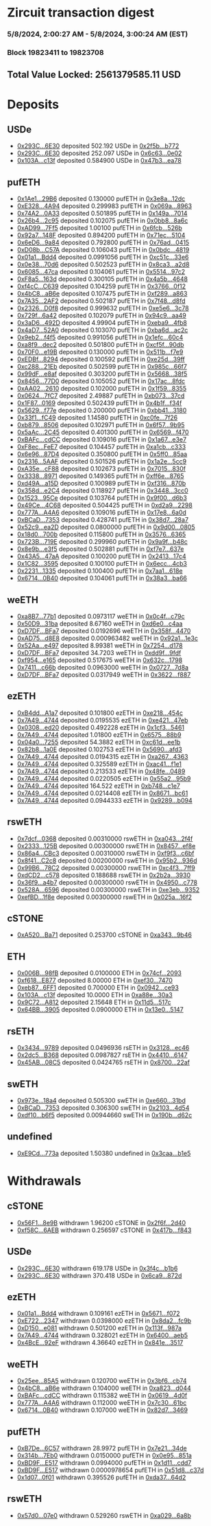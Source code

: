 # Zircuit transaction digest
### 5/8/2024, 2:00:27 AM - 5/8/2024, 3:00:24 AM (EST)
### Block 19823411 to 19823708

## Total Value Locked: 2561379585.11 USD

# Deposits
## USDe
- [0x293C...6E30](https://etherscan.io/address/0x293C6937D8D82e05B01335F7B33FBA0c8e256E30) deposited 502.192 USDe in [0x2f5b...b772](https://etherscan.io/tx/0x293C6937D8D82e05B01335F7B33FBA0c8e256E30)
- [0x293C...6E30](https://etherscan.io/address/0x293C6937D8D82e05B01335F7B33FBA0c8e256E30) deposited 252.097 USDe in [0x6c63...0e02](https://etherscan.io/tx/0x293C6937D8D82e05B01335F7B33FBA0c8e256E30)
- [0x103A...c13f](https://etherscan.io/address/0x103Ad2d7c23436585245c8267307Fef5DbF4c13f) deposited 0.584900 USDe in [0x47b3...ea78](https://etherscan.io/tx/0x103Ad2d7c23436585245c8267307Fef5DbF4c13f)
## pufETH
- [0x1Ae1...29B6](https://etherscan.io/address/0x1Ae1B38470C95De4EC5819D2377ED2c913a029B6) deposited 0.130000 pufETH in [0x3e8a...12dc](https://etherscan.io/tx/0x1Ae1B38470C95De4EC5819D2377ED2c913a029B6)
- [0xE328...4A94](https://etherscan.io/address/0xE328ac0Aa131c64DCFDA29E94A7cd9D0F3d64A94) deposited 0.299983 pufETH in [0x069a...8963](https://etherscan.io/tx/0xE328ac0Aa131c64DCFDA29E94A7cd9D0F3d64A94)
- [0x74A2...0A33](https://etherscan.io/address/0x74A2C77336bfE5fB61763ca750D989cf829A0A33) deposited 0.501895 pufETH in [0x149a...7014](https://etherscan.io/tx/0x74A2C77336bfE5fB61763ca750D989cf829A0A33)
- [0x26b4...2c95](https://etherscan.io/address/0x26b455d1540C16047D7f11789C1272e286F32c95) deposited 0.102075 pufETH in [0x0bb8...8a6c](https://etherscan.io/tx/0x26b455d1540C16047D7f11789C1272e286F32c95)
- [0xAD99...7Ff5](https://etherscan.io/address/0xAD991eEfD0DCf682342904FE8EE13850243E7Ff5) deposited 1.00100 pufETH in [0x6fcb...526b](https://etherscan.io/tx/0xAD991eEfD0DCf682342904FE8EE13850243E7Ff5)
- [0x92a7...148F](https://etherscan.io/address/0x92a702e9b760ECa8224765057F6944856716148F) deposited 0.894200 pufETH in [0x71ec...5104](https://etherscan.io/tx/0x92a702e9b760ECa8224765057F6944856716148F)
- [0x6eD6...9a84](https://etherscan.io/address/0x6eD6629EF56924f5A96Cce7a1964e19FBeFf9a84) deposited 0.792800 pufETH in [0x76ad...0415](https://etherscan.io/tx/0x6eD6629EF56924f5A96Cce7a1964e19FBeFf9a84)
- [0xD08b...C57A](https://etherscan.io/address/0xD08ba012ac5dD6CbcC04362939cb00Ae4F6fC57A) deposited 0.106043 pufETH in [0x0bdc...4819](https://etherscan.io/tx/0xD08ba012ac5dD6CbcC04362939cb00Ae4F6fC57A)
- [0x01a1...Bdd4](https://etherscan.io/address/0x01a12D4A916734a38FDD38a8d8B0361d1428Bdd4) deposited 0.0991056 pufETH in [0xc51c...33e6](https://etherscan.io/tx/0x01a12D4A916734a38FDD38a8d8B0361d1428Bdd4)
- [0x0e38...70d6](https://etherscan.io/address/0x0e388d730165210FADF14684d24A86553e5770d6) deposited 0.502523 pufETH in [0x8ca3...a2d8](https://etherscan.io/tx/0x0e388d730165210FADF14684d24A86553e5770d6)
- [0x6085...47ca](https://etherscan.io/address/0x608526E096B9020Da88fB8DdB6Eb59e6F8D547ca) deposited 0.104061 pufETH in [0x5514...97c2](https://etherscan.io/tx/0x608526E096B9020Da88fB8DdB6Eb59e6F8D547ca)
- [0xF8a5...163d](https://etherscan.io/address/0xF8a5b392C1fF83AE05786E1Ca3E2B395d04D163d) deposited 0.300105 pufETH in [0x4a5b...4648](https://etherscan.io/tx/0xF8a5b392C1fF83AE05786E1Ca3E2B395d04D163d)
- [0xf4cC...C639](https://etherscan.io/address/0xf4cCd20E16B41B3E6520270b19196B25C3d3C639) deposited 0.104259 pufETH in [0x3766...0f12](https://etherscan.io/tx/0xf4cCd20E16B41B3E6520270b19196B25C3d3C639)
- [0x4bC8...aB6e](https://etherscan.io/address/0x4bC8b8604a625c13A3490f63C1036d8d31eaaB6e) deposited 0.107475 pufETH in [0xf289...a863](https://etherscan.io/tx/0x4bC8b8604a625c13A3490f63C1036d8d31eaaB6e)
- [0x7A35...2AF2](https://etherscan.io/address/0x7A3599d2Def7f49Ab4BC47520Ca2fF5cb0982AF2) deposited 0.502187 pufETH in [0x7f48...d8fd](https://etherscan.io/tx/0x7A3599d2Def7f49Ab4BC47520Ca2fF5cb0982AF2)
- [0x2326...D0f8](https://etherscan.io/address/0x2326747ECDdEF52B7957F0743eA43281F421D0f8) deposited 0.999632 pufETH in [0xe5e6...3c78](https://etherscan.io/tx/0x2326747ECDdEF52B7957F0743eA43281F421D0f8)
- [0x729f...6a42](https://etherscan.io/address/0x729f5211F319c8D31ef83E52Df21175faB1C6a42) deposited 0.102079 pufETH in [0x94c9...aa49](https://etherscan.io/tx/0x729f5211F319c8D31ef83E52Df21175faB1C6a42)
- [0x3aD6...492D](https://etherscan.io/address/0x3aD603D17c22ADcCb64E5ABE38bBF5b7C40f492D) deposited 4.99904 pufETH in [0xeba9...4fb8](https://etherscan.io/tx/0x3aD603D17c22ADcCb64E5ABE38bBF5b7C40f492D)
- [0x4aD7...52A0](https://etherscan.io/address/0x4aD75Da8ab75Ed462E7f6f420db49485889852A0) deposited 0.103070 pufETH in [0xba6d...ac2c](https://etherscan.io/tx/0x4aD75Da8ab75Ed462E7f6f420db49485889852A0)
- [0x9eb2...f4f5](https://etherscan.io/address/0x9eb29A37945e1dA87736a712CA29EB805A63f4f5) deposited 0.991056 pufETH in [0x1efc...60c4](https://etherscan.io/tx/0x9eb29A37945e1dA87736a712CA29EB805A63f4f5)
- [0xa8f9...dec2](https://etherscan.io/address/0xa8f99F5981d352622e1A7EbE9E90f0379327dec2) deposited 0.501800 pufETH in [0xcf5f...90db](https://etherscan.io/tx/0xa8f99F5981d352622e1A7EbE9E90f0379327dec2)
- [0x70F0...e19B](https://etherscan.io/address/0x70F05696d1CA60eaeac81fC12364cb1fc0d3e19B) deposited 0.130000 pufETH in [0x511b...f7e9](https://etherscan.io/tx/0x70F05696d1CA60eaeac81fC12364cb1fc0d3e19B)
- [0xEDBf...8294](https://etherscan.io/address/0xEDBf8FE3E05a170E35dFB3fAa4fE9a74Db338294) deposited 0.100592 pufETH in [0xe25d...39ff](https://etherscan.io/tx/0xEDBf8FE3E05a170E35dFB3fAa4fE9a74Db338294)
- [0xc288...21Eb](https://etherscan.io/address/0xc2887aFfb149bac394Da8D8CD8b23377BbA621Eb) deposited 0.502599 pufETH in [0x985c...66f7](https://etherscan.io/tx/0xc2887aFfb149bac394Da8D8CD8b23377BbA621Eb)
- [0x99dF...e8af](https://etherscan.io/address/0x99dF86a87f177Fd9dE4292B8702c25d27e9be8af) deposited 0.303200 pufETH in [0x5668...38f5](https://etherscan.io/tx/0x99dF86a87f177Fd9dE4292B8702c25d27e9be8af)
- [0x8456...77D0](https://etherscan.io/address/0x8456A8A3AE3a7d3523B088e0683EBCA738C177D0) deposited 0.105052 pufETH in [0x17ac...8fdc](https://etherscan.io/tx/0x8456A8A3AE3a7d3523B088e0683EBCA738C177D0)
- [0xAA02...2610](https://etherscan.io/address/0xAA02b9cdb204c73f60AAD78151594d18d5B22610) deposited 0.102000 pufETH in [0x1f59...8355](https://etherscan.io/tx/0xAA02b9cdb204c73f60AAD78151594d18d5B22610)
- [0x0624...7fC7](https://etherscan.io/address/0x062466797cc8e639eD926B82C868D9216E0F7fC7) deposited 2.49887 pufETH in [0xb073...37cd](https://etherscan.io/tx/0x062466797cc8e639eD926B82C868D9216E0F7fC7)
- [0x1F87...0169](https://etherscan.io/address/0x1F87BF69fEEfC99B1e5ef2cEED7433AD6Ffe0169) deposited 0.502439 pufETH in [0x4b1f...f34f](https://etherscan.io/tx/0x1F87BF69fEEfC99B1e5ef2cEED7433AD6Ffe0169)
- [0x5629...f77e](https://etherscan.io/address/0x5629AEA7C12097bB4aF9920577Dcd5fC33D3f77e) deposited 0.200000 pufETH in [0xbb41...3180](https://etherscan.io/tx/0x5629AEA7C12097bB4aF9920577Dcd5fC33D3f77e)
- [0x33f1...fC49](https://etherscan.io/address/0x33f10F2DdE2D850B60E5856cCe0e50EaB76CfC49) deposited 1.14580 pufETH in [0xc0fe...7f26](https://etherscan.io/tx/0x33f10F2DdE2D850B60E5856cCe0e50EaB76CfC49)
- [0xb879...8506](https://etherscan.io/address/0xb879a12fD13ADe57d63A9d73ec01640d30788506) deposited 0.102971 pufETH in [0x6f57...9b95](https://etherscan.io/tx/0xb879a12fD13ADe57d63A9d73ec01640d30788506)
- [0x5aAc...2C45](https://etherscan.io/address/0x5aAc1d3E44424671b8BB3b22AC2F2B53f4862C45) deposited 0.401300 pufETH in [0x6569...f470](https://etherscan.io/tx/0x5aAc1d3E44424671b8BB3b22AC2F2B53f4862C45)
- [0xBAFc...cdCC](https://etherscan.io/address/0xBAFc7d00AAd29dd40e4519fF279a1CAe437BcdCC) deposited 0.109016 pufETH in [0x1a67...e3e7](https://etherscan.io/tx/0xBAFc7d00AAd29dd40e4519fF279a1CAe437BcdCC)
- [0xF8ec...FeE7](https://etherscan.io/address/0xF8ec320d0DAF6f088Ae13EFD61056b70A0aAFeE7) deposited 0.104457 pufETH in [0xa1cb...c333](https://etherscan.io/tx/0xF8ec320d0DAF6f088Ae13EFD61056b70A0aAFeE7)
- [0x6e96...87D4](https://etherscan.io/address/0x6e9692A2EfFBD8a4105aB28510Aa63fF393287D4) deposited 0.350800 pufETH in [0x5ff0...85aa](https://etherscan.io/tx/0x6e9692A2EfFBD8a4105aB28510Aa63fF393287D4)
- [0x2316...5AAF](https://etherscan.io/address/0x2316Ed3E92710fb92Bd4959277Bc8392B1165AAF) deposited 0.501526 pufETH in [0x1a2e...5cc9](https://etherscan.io/tx/0x2316Ed3E92710fb92Bd4959277Bc8392B1165AAF)
- [0xA35e...cF88](https://etherscan.io/address/0xA35e6E1B120a5Da32E1E5B5F04b4b2570fd7cF88) deposited 0.102673 pufETH in [0x7015...830f](https://etherscan.io/tx/0xA35e6E1B120a5Da32E1E5B5F04b4b2570fd7cF88)
- [0x3338...8971](https://etherscan.io/address/0x3338A54b815099029534fe96C350B4a5FBf68971) deposited 0.149365 pufETH in [0xff6e...8765](https://etherscan.io/tx/0x3338A54b815099029534fe96C350B4a5FBf68971)
- [0xd49A...a15D](https://etherscan.io/address/0xd49Ab82B3e473F94a0c1C88ac1ee5dB86170a15D) deposited 0.100989 pufETH in [0xf316...870b](https://etherscan.io/tx/0xd49Ab82B3e473F94a0c1C88ac1ee5dB86170a15D)
- [0x358d...e2C4](https://etherscan.io/address/0x358d6a79C436737cA2a3c5598aF1eC2781B7e2C4) deposited 0.118927 pufETH in [0x3448...3cc0](https://etherscan.io/tx/0x358d6a79C436737cA2a3c5598aF1eC2781B7e2C4)
- [0x1523...95Ce](https://etherscan.io/address/0x1523f8dE320B466D6Fd08C7bC523915d97Bc95Ce) deposited 0.103764 pufETH in [0x9f00...d6b3](https://etherscan.io/tx/0x1523f8dE320B466D6Fd08C7bC523915d97Bc95Ce)
- [0x49Ce...4C68](https://etherscan.io/address/0x49CeD4cE8F0dcC052831e1B219f1C11596cE4C68) deposited 0.504425 pufETH in [0xd2a9...2298](https://etherscan.io/tx/0x49CeD4cE8F0dcC052831e1B219f1C11596cE4C68)
- [0x777A...A4A6](https://etherscan.io/address/0x777A08916aDc6F469a72a013b039f6317FF2A4A6) deposited 0.109016 pufETH in [0x17e8...6a0d](https://etherscan.io/tx/0x777A08916aDc6F469a72a013b039f6317FF2A4A6)
- [0xBCaD...7353](https://etherscan.io/address/0xBCaD0914338b6aafF27F5FCB6de531E22c517353) deposited 0.428741 pufETH in [0x38d7...28a7](https://etherscan.io/tx/0xBCaD0914338b6aafF27F5FCB6de531E22c517353)
- [0x52c9...ea2D](https://etherscan.io/address/0x52c9BC05EcAe4AD7fcfBDE218f5a4795c64eea2D) deposited 0.0800000 pufETH in [0x9d00...0805](https://etherscan.io/tx/0x52c9BC05EcAe4AD7fcfBDE218f5a4795c64eea2D)
- [0x18d0...700b](https://etherscan.io/address/0x18d067C02AD401F5EB48d1f8c34F16B2a50c700b) deposited 0.115800 pufETH in [0x3576...6365](https://etherscan.io/tx/0x18d067C02AD401F5EB48d1f8c34F16B2a50c700b)
- [0x723B...719E](https://etherscan.io/address/0x723B6A0e6758D9A37F6261AAb7E1D1D9875c719E) deposited 0.299960 pufETH in [0x9a9f...b48c](https://etherscan.io/tx/0x723B6A0e6758D9A37F6261AAb7E1D1D9875c719E)
- [0x8e9b...e3f5](https://etherscan.io/address/0x8e9ba8C280481A3769250f4b51e6626A9Ae1e3f5) deposited 0.502881 pufETH in [0xf7e7...637e](https://etherscan.io/tx/0x8e9ba8C280481A3769250f4b51e6626A9Ae1e3f5)
- [0x43A5...47aA](https://etherscan.io/address/0x43A5e9F2e52BB73317f53Bcb7c6A9A47272e47aA) deposited 0.100200 pufETH in [0x2413...17c4](https://etherscan.io/tx/0x43A5e9F2e52BB73317f53Bcb7c6A9A47272e47aA)
- [0x1C82...3595](https://etherscan.io/address/0x1C82A83faD090e2Be574C8240Aa50f7da8b23595) deposited 0.100100 pufETH in [0x6ecc...4cb3](https://etherscan.io/tx/0x1C82A83faD090e2Be574C8240Aa50f7da8b23595)
- [0x2231...1335](https://etherscan.io/address/0x2231652E648ddF72927C9C692407d211a9021335) deposited 0.100400 pufETH in [0x7aa1...618e](https://etherscan.io/tx/0x2231652E648ddF72927C9C692407d211a9021335)
- [0x6714...0B40](https://etherscan.io/address/0x6714A9341EC314F128b579B7dB886B505b360B40) deposited 0.104061 pufETH in [0x38a3...ba66](https://etherscan.io/tx/0x6714A9341EC314F128b579B7dB886B505b360B40)
## weETH
- [0xa8B7...77b1](https://etherscan.io/address/0xa8B7b3d28E5c741F424183F2CAa0F541142077b1) deposited 0.0973117 weETH in [0x0c4f...c79c](https://etherscan.io/tx/0xa8B7b3d28E5c741F424183F2CAa0F541142077b1)
- [0x50D9...31ba](https://etherscan.io/address/0x50D979e50a07baBE41cb5e5b738C3Cee3BB431ba) deposited 8.67160 weETH in [0xd6e0...c4aa](https://etherscan.io/tx/0x50D979e50a07baBE41cb5e5b738C3Cee3BB431ba)
- [0xD7DF...BFa7](https://etherscan.io/address/0xD7DF7E085214743530afF339aFC420c7c720BFa7) deposited 0.0192696 weETH in [0x358f...4470](https://etherscan.io/tx/0xD7DF7E085214743530afF339aFC420c7c720BFa7)
- [0xAD75...d8E8](https://etherscan.io/address/0xAD75944Fb47Db43dE12867eC9B48C40FEdF4d8E8) deposited 0.000963482 weETH in [0x92a1...1e3c](https://etherscan.io/tx/0xAD75944Fb47Db43dE12867eC9B48C40FEdF4d8E8)
- [0x52Aa...e497](https://etherscan.io/address/0x52Aa899454998Be5b000Ad077a46Bbe360F4e497) deposited 8.99381 weETH in [0x7254...d178](https://etherscan.io/tx/0x52Aa899454998Be5b000Ad077a46Bbe360F4e497)
- [0xD7DF...BFa7](https://etherscan.io/address/0xD7DF7E085214743530afF339aFC420c7c720BFa7) deposited 34.7203 weETH in [0xdd9f...9fdf](https://etherscan.io/tx/0xD7DF7E085214743530afF339aFC420c7c720BFa7)
- [0xf954...e165](https://etherscan.io/address/0xf954b13657Da28c16D0A482f9d95992172d0e165) deposited 0.517675 weETH in [0x632c...1798](https://etherscan.io/tx/0xf954b13657Da28c16D0A482f9d95992172d0e165)
- [0x7411...c66b](https://etherscan.io/address/0x7411d70E400d85970b9812d82E242f254196c66b) deposited 0.0963000 weETH in [0x0727...7d8a](https://etherscan.io/tx/0x7411d70E400d85970b9812d82E242f254196c66b)
- [0xD7DF...BFa7](https://etherscan.io/address/0xD7DF7E085214743530afF339aFC420c7c720BFa7) deposited 0.0317949 weETH in [0x3622...f887](https://etherscan.io/tx/0xD7DF7E085214743530afF339aFC420c7c720BFa7)
## ezETH
- [0xB4dd...A1a7](https://etherscan.io/address/0xB4dd2F2Faa866d523f660D309cfd174AFC9DA1a7) deposited 0.101800 ezETH in [0xe218...454c](https://etherscan.io/tx/0xB4dd2F2Faa866d523f660D309cfd174AFC9DA1a7)
- [0x7A49...4744](https://etherscan.io/address/0x7A493Be5c2ce014cD049Bf178a1ac0Db1B434744) deposited 0.0195535 ezETH in [0xe421...47eb](https://etherscan.io/tx/0x7A493Be5c2ce014cD049Bf178a1ac0Db1B434744)
- [0x0308...ed20](https://etherscan.io/address/0x03086582aA43223C85412918f2Ecb88d2183ed20) deposited 0.492228 ezETH in [0x1cf3...5461](https://etherscan.io/tx/0x03086582aA43223C85412918f2Ecb88d2183ed20)
- [0x7A49...4744](https://etherscan.io/address/0x7A493Be5c2ce014cD049Bf178a1ac0Db1B434744) deposited 1.01800 ezETH in [0x6575...88b9](https://etherscan.io/tx/0x7A493Be5c2ce014cD049Bf178a1ac0Db1B434744)
- [0x04a0...7255](https://etherscan.io/address/0x04a0F64225066999175906bFb7954B07391C7255) deposited 54.3882 ezETH in [0xc61d...ee1b](https://etherscan.io/tx/0x04a0F64225066999175906bFb7954B07391C7255)
- [0x82b8...1a0E](https://etherscan.io/address/0x82b8F38d58dd525A0f6b650250ea29458cD31a0E) deposited 0.102753 ezETH in [0x5690...afd3](https://etherscan.io/tx/0x82b8F38d58dd525A0f6b650250ea29458cD31a0E)
- [0x7A49...4744](https://etherscan.io/address/0x7A493Be5c2ce014cD049Bf178a1ac0Db1B434744) deposited 0.0194315 ezETH in [0xa267...4363](https://etherscan.io/tx/0x7A493Be5c2ce014cD049Bf178a1ac0Db1B434744)
- [0x7A49...4744](https://etherscan.io/address/0x7A493Be5c2ce014cD049Bf178a1ac0Db1B434744) deposited 0.325589 ezETH in [0xac41...f1e1](https://etherscan.io/tx/0x7A493Be5c2ce014cD049Bf178a1ac0Db1B434744)
- [0x7A49...4744](https://etherscan.io/address/0x7A493Be5c2ce014cD049Bf178a1ac0Db1B434744) deposited 0.213533 ezETH in [0x48fe...0489](https://etherscan.io/tx/0x7A493Be5c2ce014cD049Bf178a1ac0Db1B434744)
- [0x7A49...4744](https://etherscan.io/address/0x7A493Be5c2ce014cD049Bf178a1ac0Db1B434744) deposited 0.0220505 ezETH in [0x55a2...95b9](https://etherscan.io/tx/0x7A493Be5c2ce014cD049Bf178a1ac0Db1B434744)
- [0x7A49...4744](https://etherscan.io/address/0x7A493Be5c2ce014cD049Bf178a1ac0Db1B434744) deposited 164.522 ezETH in [0xb748...c1e7](https://etherscan.io/tx/0x7A493Be5c2ce014cD049Bf178a1ac0Db1B434744)
- [0x7A49...4744](https://etherscan.io/address/0x7A493Be5c2ce014cD049Bf178a1ac0Db1B434744) deposited 0.0214408 ezETH in [0x8671...bc61](https://etherscan.io/tx/0x7A493Be5c2ce014cD049Bf178a1ac0Db1B434744)
- [0x7A49...4744](https://etherscan.io/address/0x7A493Be5c2ce014cD049Bf178a1ac0Db1B434744) deposited 0.0944333 ezETH in [0x9289...b094](https://etherscan.io/tx/0x7A493Be5c2ce014cD049Bf178a1ac0Db1B434744)
## rswETH
- [0x7dcf...0368](https://etherscan.io/address/0x7dcf8ED5cA430290a493738B5110e43af41A0368) deposited 0.00310000 rswETH in [0xa043...2f4f](https://etherscan.io/tx/0x7dcf8ED5cA430290a493738B5110e43af41A0368)
- [0x2333...125B](https://etherscan.io/address/0x2333814cBe5Fae639043cc9e4C3Cb2337C63125B) deposited 0.00300000 rswETH in [0x8457...ef8e](https://etherscan.io/tx/0x2333814cBe5Fae639043cc9e4C3Cb2337C63125B)
- [0x86a4...CBc3](https://etherscan.io/address/0x86a4e35799B628E4E3e32C2eF61cA038Beb9CBc3) deposited 0.00310000 rswETH in [0xf9f3...c6bf](https://etherscan.io/tx/0x86a4e35799B628E4E3e32C2eF61cA038Beb9CBc3)
- [0x8f41...C2c8](https://etherscan.io/address/0x8f412A3d077ddF69CFfd12c1f4EEdB28616bC2c8) deposited 0.00200000 rswETH in [0x95b2...936d](https://etherscan.io/tx/0x8f412A3d077ddF69CFfd12c1f4EEdB28616bC2c8)
- [0x99B6...78C2](https://etherscan.io/address/0x99B61cbC6982744676CcD49De9640EBA01A178C2) deposited 0.00300000 rswETH in [0xc4f3...7ff9](https://etherscan.io/tx/0x99B61cbC6982744676CcD49De9640EBA01A178C2)
- [0xdCD2...c578](https://etherscan.io/address/0xdCD219C85863FC8eEcd8b743FaaBFc6de234c578) deposited 0.188688 rswETH in [0x2b2a...3930](https://etherscan.io/tx/0xdCD219C85863FC8eEcd8b743FaaBFc6de234c578)
- [0x36f9...a4b7](https://etherscan.io/address/0x36f937eF58D941F2eEb8FB98Afb5bFB9153ca4b7) deposited 0.00300000 rswETH in [0x4950...c778](https://etherscan.io/tx/0x36f937eF58D941F2eEb8FB98Afb5bFB9153ca4b7)
- [0x528A...6596](https://etherscan.io/address/0x528A7303cd0a68C72579E2c95F96E2C62B7B6596) deposited 0.00300000 rswETH in [0xe3eb...9352](https://etherscan.io/tx/0x528A7303cd0a68C72579E2c95F96E2C62B7B6596)
- [0xefBD...1f8e](https://etherscan.io/address/0xefBD6313e7fcEa6781D43C5D5576C781bD391f8e) deposited 0.00300000 rswETH in [0x025a...16f2](https://etherscan.io/tx/0xefBD6313e7fcEa6781D43C5D5576C781bD391f8e)
## cSTONE
- [0xA520...Ba71](https://etherscan.io/address/0xA520E3B0FbF3f407CdE44B5C81C8bf8aC2b1Ba71) deposited 0.253700 cSTONE in [0xa343...9b46](https://etherscan.io/tx/0xA520E3B0FbF3f407CdE44B5C81C8bf8aC2b1Ba71)
## ETH
- [0x006B...98fB](https://etherscan.io/address/0x006BeBf98a14131169e5A0536d79BA4EC67C98fB) deposited 0.0100000 ETH in [0x74cf...2093](https://etherscan.io/tx/0x006BeBf98a14131169e5A0536d79BA4EC67C98fB)
- [0xf618...E877](https://etherscan.io/address/0xf618c58bD33881ef5328f5F7e0452a0113AeE877) deposited 8.00000 ETH in [0xef30...7470](https://etherscan.io/tx/0xf618c58bD33881ef5328f5F7e0452a0113AeE877)
- [0xeb87...6FF1](https://etherscan.io/address/0xeb878043FbE42d808d496aDC507C62280d4D6FF1) deposited 0.700000 ETH in [0x0942...ce93](https://etherscan.io/tx/0xeb878043FbE42d808d496aDC507C62280d4D6FF1)
- [0x103A...c13f](https://etherscan.io/address/0x103Ad2d7c23436585245c8267307Fef5DbF4c13f) deposited 10.0000 ETH in [0xa88e...30a3](https://etherscan.io/tx/0x103Ad2d7c23436585245c8267307Fef5DbF4c13f)
- [0x9C72...A812](https://etherscan.io/address/0x9C72A346486F1810725D53cA63B362F212fbA812) deposited 2.15648 ETH in [0x11d5...517c](https://etherscan.io/tx/0x9C72A346486F1810725D53cA63B362F212fbA812)
- [0x64BB...3905](https://etherscan.io/address/0x64BB8943BED3a830891C5652fFe092E2fB713905) deposited 0.0900000 ETH in [0x13e0...5147](https://etherscan.io/tx/0x64BB8943BED3a830891C5652fFe092E2fB713905)
## rsETH
- [0x3434...9789](https://etherscan.io/address/0x34349c5569e7B846c3558961552D2202760A9789) deposited 0.0496936 rsETH in [0x3128...ec46](https://etherscan.io/tx/0x34349c5569e7B846c3558961552D2202760A9789)
- [0x2dc5...B368](https://etherscan.io/address/0x2dc5b4261159FFFAa56c4E197605d05a72A7B368) deposited 0.0987827 rsETH in [0x4410...6147](https://etherscan.io/tx/0x2dc5b4261159FFFAa56c4E197605d05a72A7B368)
- [0x45AB...08C5](https://etherscan.io/address/0x45ABFF59e0bB48D9920C5974cf4ad2271b7508C5) deposited 0.0424765 rsETH in [0x8700...22af](https://etherscan.io/tx/0x45ABFF59e0bB48D9920C5974cf4ad2271b7508C5)
## swETH
- [0x973e...18a4](https://etherscan.io/address/0x973eFe97a5fb054af9B71307bd9fD504B04D18a4) deposited 0.505300 swETH in [0xe660...31bd](https://etherscan.io/tx/0x973eFe97a5fb054af9B71307bd9fD504B04D18a4)
- [0xBCaD...7353](https://etherscan.io/address/0xBCaD0914338b6aafF27F5FCB6de531E22c517353) deposited 0.306300 swETH in [0x2103...4d54](https://etherscan.io/tx/0xBCaD0914338b6aafF27F5FCB6de531E22c517353)
- [0xdf10...b6f5](https://etherscan.io/address/0xdf10fc661908Df287d96F4f73Ccb9A356AECb6f5) deposited 0.00944660 swETH in [0x190b...d62c](https://etherscan.io/tx/0xdf10fc661908Df287d96F4f73Ccb9A356AECb6f5)
## undefined
- [0xE9Cd...773a](https://etherscan.io/address/0xE9Cd201855f19B681a9f4dEF9c943D586da2773a) deposited 1.50380 undefined in [0x3caa...b1e5](https://etherscan.io/tx/0xE9Cd201855f19B681a9f4dEF9c943D586da2773a)
# Withdrawals
## cSTONE
- [0x56F1...8e9B](https://etherscan.io/address/0x56F1F0Cc543405486D30baCFDcc8003017818e9B) withdrawn 1.96200 cSTONE in [0x2f6f...2d40](https://etherscan.io/tx/0x56F1F0Cc543405486D30baCFDcc8003017818e9B)
- [0xf58C...6AEB](https://etherscan.io/address/0xf58CEb34f53060C0fdb562d2254803EdAC2A6AEB) withdrawn 0.256597 cSTONE in [0x417b...f843](https://etherscan.io/tx/0xf58CEb34f53060C0fdb562d2254803EdAC2A6AEB)
## USDe
- [0x293C...6E30](https://etherscan.io/address/0x293C6937D8D82e05B01335F7B33FBA0c8e256E30) withdrawn 619.178 USDe in [0x3f4c...b1b6](https://etherscan.io/tx/0x293C6937D8D82e05B01335F7B33FBA0c8e256E30)
- [0x293C...6E30](https://etherscan.io/address/0x293C6937D8D82e05B01335F7B33FBA0c8e256E30) withdrawn 370.418 USDe in [0x6ca9...872d](https://etherscan.io/tx/0x293C6937D8D82e05B01335F7B33FBA0c8e256E30)
## ezETH
- [0x01a1...Bdd4](https://etherscan.io/address/0x01a12D4A916734a38FDD38a8d8B0361d1428Bdd4) withdrawn 0.109161 ezETH in [0x5671...f072](https://etherscan.io/tx/0x01a12D4A916734a38FDD38a8d8B0361d1428Bdd4)
- [0xE722...2347](https://etherscan.io/address/0xE7220D45c875f9db83638CC9A4262A3CE6512347) withdrawn 0.0398000 ezETH in [0x8da2...fc9b](https://etherscan.io/tx/0xE7220D45c875f9db83638CC9A4262A3CE6512347)
- [0xD150...e081](https://etherscan.io/address/0xD1505c829FA56A2051843dD20D91A8EbD8C9e081) withdrawn 0.501200 ezETH in [0x113f...987a](https://etherscan.io/tx/0xD1505c829FA56A2051843dD20D91A8EbD8C9e081)
- [0x7A49...4744](https://etherscan.io/address/0x7A493Be5c2ce014cD049Bf178a1ac0Db1B434744) withdrawn 0.328021 ezETH in [0x6400...aeb5](https://etherscan.io/tx/0x7A493Be5c2ce014cD049Bf178a1ac0Db1B434744)
- [0x4BcE...92eF](https://etherscan.io/address/0x4BcE9744A02429ef721F5856EFc3962101C892eF) withdrawn 4.36640 ezETH in [0x841e...3517](https://etherscan.io/tx/0x4BcE9744A02429ef721F5856EFc3962101C892eF)
## weETH
- [0x25ee...85A5](https://etherscan.io/address/0x25eeA5ed9698c7849Ea5677A638BD0A9E42385A5) withdrawn 0.120700 weETH in [0x3bf6...cb74](https://etherscan.io/tx/0x25eeA5ed9698c7849Ea5677A638BD0A9E42385A5)
- [0x4bC8...aB6e](https://etherscan.io/address/0x4bC8b8604a625c13A3490f63C1036d8d31eaaB6e) withdrawn 0.104000 weETH in [0xa823...d044](https://etherscan.io/tx/0x4bC8b8604a625c13A3490f63C1036d8d31eaaB6e)
- [0xBAFc...cdCC](https://etherscan.io/address/0xBAFc7d00AAd29dd40e4519fF279a1CAe437BcdCC) withdrawn 0.115382 weETH in [0x0619...4d0f](https://etherscan.io/tx/0xBAFc7d00AAd29dd40e4519fF279a1CAe437BcdCC)
- [0x777A...A4A6](https://etherscan.io/address/0x777A08916aDc6F469a72a013b039f6317FF2A4A6) withdrawn 0.112000 weETH in [0x7c30...61bc](https://etherscan.io/tx/0x777A08916aDc6F469a72a013b039f6317FF2A4A6)
- [0x6714...0B40](https://etherscan.io/address/0x6714A9341EC314F128b579B7dB886B505b360B40) withdrawn 0.107000 weETH in [0x82d7...3469](https://etherscan.io/tx/0x6714A9341EC314F128b579B7dB886B505b360B40)
## pufETH
- [0xB7De...6C57](https://etherscan.io/address/0xB7De36164e256C97a5849C8F66646E3896566C57) withdrawn 28.9972 pufETH in [0x7e21...34de](https://etherscan.io/tx/0xB7De36164e256C97a5849C8F66646E3896566C57)
- [0x314b...7Eb0](https://etherscan.io/address/0x314b657c87ACAE85d2f7654eBb14f5e319367Eb0) withdrawn 0.0150000 pufETH in [0x0e95...851a](https://etherscan.io/tx/0x314b657c87ACAE85d2f7654eBb14f5e319367Eb0)
- [0xBD9F...E517](https://etherscan.io/address/0xBD9F5E9Ae431b4e5A65401ac9Ab134e7fa43E517) withdrawn 0.0994000 pufETH in [0x1d11...cdd7](https://etherscan.io/tx/0xBD9F5E9Ae431b4e5A65401ac9Ab134e7fa43E517)
- [0xBD9F...E517](https://etherscan.io/address/0xBD9F5E9Ae431b4e5A65401ac9Ab134e7fa43E517) withdrawn 0.0000978654 pufETH in [0x51d8...c37d](https://etherscan.io/tx/0xBD9F5E9Ae431b4e5A65401ac9Ab134e7fa43E517)
- [0x1d07...0f01](https://etherscan.io/address/0x1d07ED363E758513c99851D43d6e80E7a06c0f01) withdrawn 0.395526 pufETH in [0xda37...64d2](https://etherscan.io/tx/0x1d07ED363E758513c99851D43d6e80E7a06c0f01)
## rswETH
- [0x57d0...07e0](https://etherscan.io/address/0x57d0C4EB3A2f2663a85C65a3C7A2b7e4eEEc07e0) withdrawn 0.529260 rswETH in [0xa029...6a8b](https://etherscan.io/tx/0x57d0C4EB3A2f2663a85C65a3C7A2b7e4eEEc07e0)
